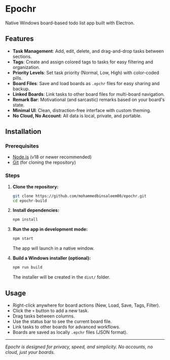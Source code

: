 # Epochr

Native Windows board-based todo list app built with Electron.

## Features
- **Task Management**: Add, edit, delete, and drag-and-drop tasks between sections.
- **Tags**: Create and assign colored tags to tasks for easy filtering and organization.
- **Priority Levels**: Set task priority (Normal, Low, High) with color-coded pills.
- **Board Files**: Save and load boards as `.epchr` files for easy sharing and backup.
- **Linked Boards**: Link tasks to other board files for multi-board navigation.
- **Remark Bar**: Motivational (and sarcastic) remarks based on your board's state.
- **Minimal UI**: Clean, distraction-free interface with custom theming.
- **No Cloud, No Account**: All data is local, private, and portable.

## Installation

### Prerequisites
- [Node.js](https://nodejs.org/) (v18 or newer recommended)
- [Git](https://git-scm.com/) (for cloning the repository)

### Steps
1. **Clone the repository:**
   ```sh
   git clone https://github.com/mohammedbinsaleem00/epochr.git
   cd epochr-build
   ```
2. **Install dependencies:**
   ```sh
   npm install
   ```
3. **Run the app in development mode:**
   ```sh
   npm start
   ```
   The app will launch in a native window.

4. **Build a Windows installer (optional):**
   ```sh
   npm run build
   ```
   The installer will be created in the `dist/` folder.

## Usage
- Right-click anywhere for board actions (New, Load, Save, Tags, Filter).
- Click the `+` button to add a new task.
- Drag tasks between columns.
- Use the status bar to see the current board file.
- Link tasks to other boards for advanced workflows.
- Boards are saved as locally `.epchr` files (JSON format).


---

*Epochr is designed for privacy, speed, and simplicity. No accounts, no cloud, just your boards.*
